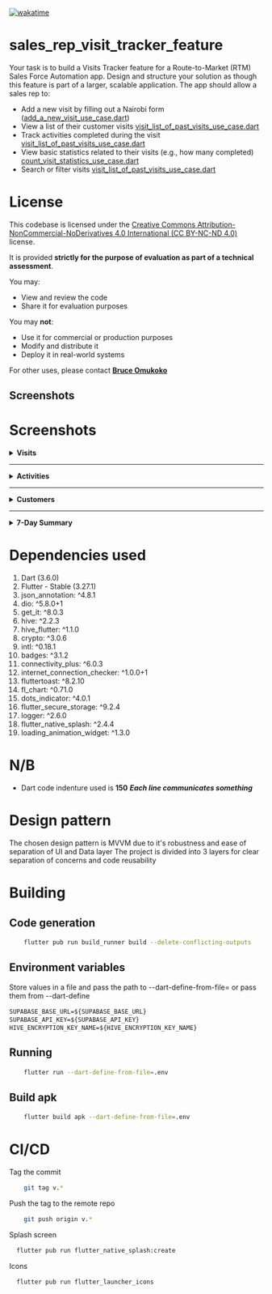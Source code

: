 [![wakatime](https://wakatime.com/badge/user/e508bec6-f1ed-42e9-a365-8c4e69c8dd19/project/cd2034a0-28f1-4885-858e-a6c53b6d69ca.svg)](https://wakatime.com/badge/user/e508bec6-f1ed-42e9-a365-8c4e69c8dd19/project/cd2034a0-28f1-4885-858e-a6c53b6d69ca)

# sales_rep_visit_tracker_feature

Your task is to build a Visits Tracker feature for a Route-to-Market (RTM) Sales Force
Automation app. Design and structure your solution as though this feature is part of a
larger, scalable application.
The app should allow a sales rep to:

* Add a new visit by filling out a
 Nairobi form ([add_a_new_visit_use_case.dart](lib/domain/use_cases/visit/add_a_new_visit_use_case.dart))
* View a list of their customer
  visits [visit_list_of_past_visits_use_case.dart](lib/domain/use_cases/visit/visit_list_of_past_visits_use_case.dart)
* Track activities completed during the
  visit [visit_list_of_past_visits_use_case.dart](lib/domain/use_cases/visit/visit_list_of_past_visits_use_case.dart)
* View basic statistics related to their visits (e.g., how many
  completed) [count_visit_statistics_use_case.dart](lib/domain/use_cases/visit/count_visit_statistics_use_case.dart)
* Search or filter
  visits [visit_list_of_past_visits_use_case.dart](lib/domain/use_cases/visit/visit_list_of_past_visits_use_case.dart)

# License

This codebase is licensed under
the [Creative Commons Attribution-NonCommercial-NoDerivatives 4.0 International (CC BY-NC-ND 4.0)](https://creativecommons.org/licenses/by-nc-nd/4.0/)
license.

It is provided **strictly for the purpose of evaluation as part of a technical assessment**.

You may:

- View and review the code
- Share it for evaluation purposes

You may **not**:

- Use it for commercial or production purposes
- Modify and distribute it
- Deploy it in real-world systems

For other uses, please contact [**Bruce Omukoko**](https://bruc3balo.github.io)

## Screenshots

# Screenshots

<details>
  <summary><strong>Visits</strong></summary>

- **Past Visits**
    - ![Dark Mode](./docs/images/past_visits_dark_mode.png "Past Visits Dark Mode")
    - ![Light Mode](./docs/images/past_visits_light_mode.png "Past Visits Light Mode")

- **Today's Visits**
    - ![Dark Mode](./docs/images/todays_visit_dark_mode.png "Today's Visit Dark Mode")
    - ![Light Mode](./docs/images/todays_visit_light_mode.png "Today's Visit Light Mode")

- **Filter Visits**
    - ![Dark Mode](./docs/images/filter_visit_dark_mode.png "Filter Visit Dark Mode")
    - ![Light Mode](./docs/images/filter_visits_light_mode.png "Filter Visits Light Mode")

- **Exit Confirmation**
    - ![Dark Mode](./docs/images/exit_confirmation.png "Exit Confirmation Dark Mode")
    - ![Light Mode](./docs/images/exit_confirmation_light_mode.png "Exit Confirmation Light Mode")
</details>

---

<details>
  <summary><strong>Activities</strong></summary>

- **Activity Heat Map**
    - ![Dark Mode](./docs/images/activity_heat_map_dark_mode.png "Activity Heat Map Dark Mode")
    - ![Light Mode](./docs/images/activity_heat_map_light_mode.png "Activity Heat Map Light Mode")

- **Top 5 Activities**
    - ![Dark Mode](./docs/images/top_5_activities_dark_mode.png "Top 5 Activities Dark Mode")
    - ![Light Mode](./docs/images/top_5_activities_light_mode.png "Top 5 Activities Light Mode")

- **New Activity**
    - ![Dark Mode](./docs/images/new_activity_dark_mode.png "New Activity Dark Mode")
    - ![Light Mode](./docs/images/new_activity_light_mode.png "New Activity Light Mode")

- **Delete/Edit Activity**
    - ![Delete - Dark](./docs/images/delete_activity_dark_mode.png "Delete Activity Dark Mode")
    - ![Delete Dismiss - Light](./docs/images/delete_dismiss_activity_light_mode.png "Delete Dismiss Activity Light Mode")
    - ![Deleting - Light](./docs/images/deleting_activity_light_mode.png "Deleting Activity Light Mode")
    - ![Edit Dismiss - Dark](./docs/images/edit_dismiss_activity_dark_mode.png "Edit Dismiss Activity Dark Mode")
    - ![Edit Dismiss - Light](./docs/images/edit_dismiss_activity_light_mode.png "Edit Dismiss Activity Light Mode")
</details>

---

<details>
  <summary><strong>Customers</strong></summary>

- **Customer Management (Light Mode)**
    - ![Video](./docs/images/customer_management_light_mode.mp4 "Customer Management Light Mode")

- **Customers**
    - ![Dark Mode](./docs/images/customers_dark_mode.png "Customers Dark Mode")
    - ![Light Mode](./docs/images/customers_light_mode.png "Customers Light Mode")

- **New Customer**
    - ![Dark Mode](./docs/images/new_customer_dark_mode.png "New Customer Dark Mode")
    - ![Light Mode](./docs/images/new_customer_light_mode.png "New Customer Light Mode")

- **Top 5 Customers**
    - ![Dark Mode](./docs/images/top_5_customers_dark_mode.png "Top 5 Customers Dark Mode")
    - ![Light Mode](./docs/images/top_5_customers_light_mode.png "Top 5 Customers Light Mode")
</details>

---

<details>
  <summary><strong>7-Day Summary</strong></summary>

- **Visits & Status**
    - ![Visits - Dark](./docs/images/last_7_days_visit_dark_mode.png "Last 7 Days Visit Dark Mode")
    - ![Status - Dark](./docs/images/last_7_days_status_dark_mode.png "Last 7 Days Status Dark Mode")
    - ![Status - Light](./docs/images/last_7_days_statys_light_mode.png "Last 7 Days Status Light Mode")
    - ![Summary - Light](./docs/images/last_7_days_light_mode.png "Last 7 Days Light Mode")

- **Total Status Distribution**
    - ![Dark Mode](./docs/images/total_status_distribution_dark_mode.png "Total Status Distribution Dark Mode")
    - ![Light Mode](./docs/images/total_status_distribution_light_mode.png "Total Status Distribution Light Mode")
</details>


# Dependencies used

1. Dart (3.6.0)
2. Flutter - Stable (3.27.1)
3. json_annotation: ^4.8.1
4. dio: ^5.8.0+1
5. get_it: ^8.0.3
6. hive: ^2.2.3
7. hive_flutter: ^1.1.0
8. crypto: ^3.0.6
9. intl: ^0.18.1
10. badges: ^3.1.2
11. connectivity_plus: ^6.0.3
12. internet_connection_checker: ^1.0.0+1
13. fluttertoast: ^8.2.10
14. fl_chart: ^0.71.0
15. dots_indicator: ^4.0.1
16. flutter_secure_storage: ^9.2.4
17. logger: ^2.6.0
18. flutter_native_splash: ^2.4.4
19. loading_animation_widget: ^1.3.0

# N/B
* Dart code indenture used is **150** **_Each line communicates something_**

# Design pattern

The chosen design pattern is MVVM due to it's robustness and ease of separation of UI and Data layer
The project is divided into 3 layers for clear separation of concerns and code reusability

# Building

## Code generation
```bash
    flutter pub run build_runner build --delete-conflicting-outputs
```

## Environment variables
Store values in a file and pass the path to --dart-define-from-file= or pass them from --dart-define
```properties
SUPABASE_BASE_URL=${SUPABASE_BASE_URL}
SUPABASE_API_KEY=${SUPABASE_API_KEY}
HIVE_ENCRYPTION_KEY_NAME=${HIVE_ENCRYPTION_KEY_NAME}
```

## Running
```bash
    flutter run --dart-define-from-file=.env
```

## Build apk
```bash
    flutter build apk --dart-define-from-file=.env
```

# CI/CD
Tag the commit
```bash
    git tag v.*
```

Push the tag to the remote repo
```bash
    git push origin v.*
```


Splash screen
```bash
  flutter pub run flutter_native_splash:create
```

Icons
```bash
  flutter pub run flutter_launcher_icons
```





